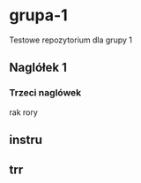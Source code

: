 # grupa-1
Testowe repozytorium dla  grupy 1
## Naglółek 1


### Trzeci naglówek
rak
rory
## instru 
## trr